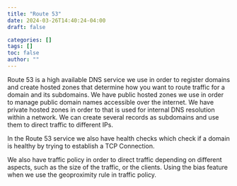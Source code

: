 ```yaml
---
title: "Route 53"
date: 2024-03-26T14:40:24-04:00
draft: false

categories: []
tags: []
toc: false
author: ""
---
```

Route 53 is a high available DNS service we use in order to register domains and create hosted zones that determine how you want to route traffic for a domain and its subdomains.  We have public hosted zones we use in order to manage public domain names accessible over the internet. We have private hosted zones in order to that is used for internal DNS resolution within a network. We can create several records as subdomains and use them to direct traffic to different IPs.

In the Route 53 service we also have health checks which check if a domain is healthy by trying to establish a TCP Connection.

We also have traffic policy in order to direct traffic depending on different aspects, such as the size of the traffic, or the clients. Using the bias feature when we use the geoproximity rule in traffic policy.
